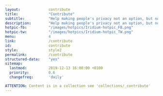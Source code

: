 ```yaml
---
layout:				contribute
title:				"Contribute"
subtitle:			"Help making people's privacy not an option, but normal"
description:		"Help making people's privacy not an option, but normal! As you can imagine, developing, provisioning of infrastructure, and testing is very intense work..."
hotpic-fb:			"/images/hotpics/Iridium-hotpic_FB.png"
hotpic-tw:			"/images/hotpics/Iridium-hotpic_TW.png"
menu:				4
link:				/contribute
id:					contribute
style:				style2
permalink:			/contribute
structured-data:	"yes"
sitemap:
  lastmod:			2019-12-13 16:00:00 +0100
  priority:			0.6
  changefreq:		'daily'

ATTENTION: Content is in a collection see 'collections/_contribute'
---
```

